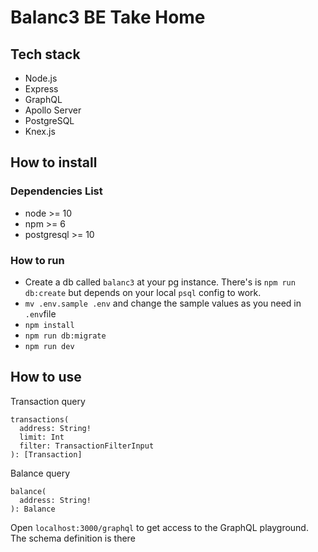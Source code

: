 # Balanc3 BE Take Home

## Tech stack
* Node.js
* Express
* GraphQL
* Apollo Server
* PostgreSQL
* Knex.js

## How to install
### Dependencies List
* node >= 10
* npm >= 6
* postgresql >= 10

### How to run
* Create a db called `balanc3` at your pg instance. There's is `npm run db:create` but depends on your local `psql` config to work.
* `mv .env.sample .env` and change the sample values as you need in `.env`file
* `npm install`
* `npm run db:migrate`
* `npm run dev`

## How to use
Transaction query
```
transactions(
  address: String!
  limit: Int
  filter: TransactionFilterInput
): [Transaction]
```

Balance query
```
balance(
  address: String!
): Balance
```

Open `localhost:3000/graphql` to get access to the GraphQL playground. The schema definition is there
